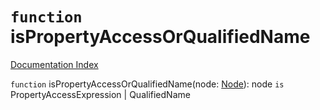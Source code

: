 # `function` isPropertyAccessOrQualifiedName

[Documentation Index](../README.md)

`function` isPropertyAccessOrQualifiedName(node: [Node](../interface.Node/README.md)): node `is` PropertyAccessExpression | QualifiedName

